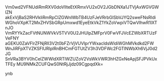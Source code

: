 Vm0wd2VFNUdiRmRXV0doVllteEtXRmxVU2xOV2JGbDNXa1JTVjAxWGVGWlZN
akExVjBaS2RHVkliRmRpClZGWnlWbTB4UzFJeVRrbGlSbVJYQ2sweFNsRldi
WGhoVXpKT2MxZHVSbGRpUmxwd1EyeEtkVkZ1YkZoVwpiVTQwVlhwR1lXTnJO
VmRYYkZacFVtNUNWVkV5TVV0U2JHUlpZMFprV0FwVFJVcEZWbXRTUzFVeFNY
aGEKU0ZaVFlrZFNjRll3V2t0bFZrVjVUVlprYWxacldsWldiWGhMVkdkd2FW
WnJiRFpXTVZKSFlURlplRnBHCmFGTUtZV3h3VDFWc2FGTlNWbXh6VjJ0d2JG
SnVRa3BYV0hCelZWWldXRTlWZUZoV2VsWkVWR3hHZGxNeApjSFJPVkUxTFEy
MU9NMkZCUFQwS0NtRjJjdz09CgpqdXk=

ynb